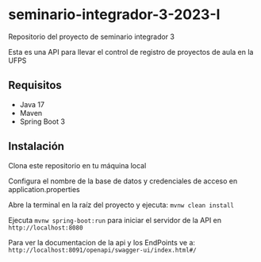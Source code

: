 # seminario-integrador-3-2023-I
Repositorio del proyecto de seminario integrador 3

Esta es una API para llevar el control de registro de proyectos de aula en la UFPS

## Requisitos

* Java 17
* Maven
* Spring Boot 3

## Instalación

Clona este repositorio en tu máquina local

Configura el nombre de la base de datos y credenciales de acceso en application.properties

Abre la terminal en la raíz del proyecto y ejecuta: ```mvnw clean install```

Ejecuta ```mvnw spring-boot:run``` para iniciar el servidor de la API en ```http://localhost:8080```

Para ver la documentacion de la api y los EndPoints ve a: ```http://localhost:8091/openapi/swagger-ui/index.html#/```
